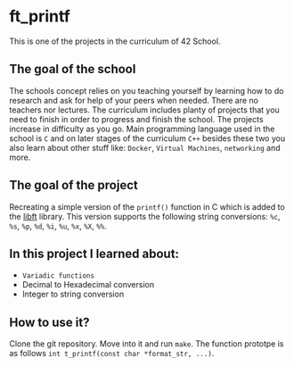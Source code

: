# ft_printf
This is one of the projects in the curriculum of 42 School.

## The goal of the school
The schools concept relies on you teaching yourself by learning how to do research and ask for help of your peers when needed. There are no teachers nor lectures. The curriculum includes planty of projects that you need to finish in order to progress and finish the school. The projects increase in difficulty as you go. Main programming language used in the school is `C` and on later stages of the curriculum `C++` besides these two you also learn about other stuff like: `Docker`, `Virtual Machines`, `networking` and more.

## The goal of the project
Recreating a simple version of the `printf()` function in C which is added to the [libft](https://github.com/Doush-H/libft) library. This version supports the following string conversions: `%c`, `%s`, `%p`, `%d`, `%i`, `%u`, `%x`, `%X`, `%%`.

## In this project I learned about:
  - `Variadic functions`
  - Decimal to Hexadecimal conversion
  - Integer to string conversion

  
## How to use it?
Clone the git repository. Move into it and run `make`. The function prototpe is as follows `int t_printf(const char *format_str, ...)`. 

